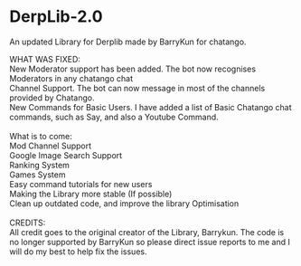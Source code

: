 # DerpLib-2.0<br>
An updated Library for Derplib made by BarryKun for chatango.<br>

WHAT WAS FIXED: <br>
New Moderator support has been added. The bot now recognises Moderators in any chatango chat<br>
Channel Support. The bot can now message in most of the channels provided by Chatango.<br>
New Commands for Basic Users. I have added a list of Basic Chatango chat commands, such as Say, and also a Youtube Command.<br>
<br>
What is to come:<br>
Mod Channel Support<br>
Google Image Search Support<br>
Ranking System<br>
Games System<br>
Easy command tutorials for new users<br>
Making the Library more stable (If possible)<br>
Clean up outdated code, and improve the library Optimisation<br>
<br>
CREDITS:<br>
All credit goes to the original creator of the Library, Barrykun. The code is no longer supported by BarryKun so please direct issue reports to me and I will do my best to help fix the issues.<br>
